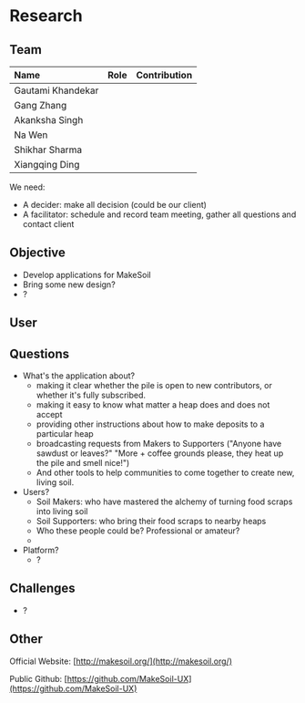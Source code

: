 # Research #

## Team ##

| Name                 	| Role		    | Contribution |
| :---                 	| :---         	| :---         |
| Gautami Khandekar	   	|	|	|
| Gang Zhang		   	|	|	|
| Akanksha Singh	   	|	|	|
| Na Wen				| 	|	|
| Shikhar Sharma   		|	|	|
| Xiangqing Ding		|	|	|

We need:

+  A decider: make all decision (could be our client)
+  A facilitator: schedule and record team meeting, gather all questions and contact client
 

## Objective ##

+ Develop applications for MakeSoil
+ Bring some new design?
+ ?

## User ##



## Questions ##

+ What's the application about?
	+ making it clear whether the pile is open to new contributors, or whether it's fully subscribed.
	+ making it easy to know what matter a heap does and does not accept
	+ providing other instructions about how to make deposits to a particular heap
	+ broadcasting requests from Makers to Supporters ("Anyone have sawdust or leaves?" "More + coffee grounds please, they heat up the pile and smell nice!")
	+ And other tools to help communities to come together to create new, living soil.
+ Users?
	+ Soil Makers: who have mastered the alchemy of turning food scraps into living soil
	+ Soil Supporters: who bring their food scraps to nearby heaps
	+ Who these people could be? Professional or amateur?
	+ 
+ Platform?
	+ ?

## Challenges ##

+ ?

## Other ##

Official Website: [http://makesoil.org/](http://makesoil.org/)

Public Github: [https://github.com/MakeSoil-UX](https://github.com/MakeSoil-UX)

